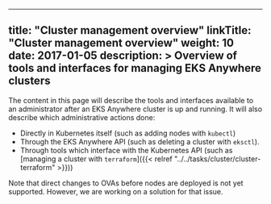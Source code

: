 
---
title: "Cluster management overview"
linkTitle: "Cluster management overview"
weight: 10
date: 2017-01-05
description: >
  Overview of tools and interfaces for managing EKS Anywhere clusters
---

The content in this page will describe the tools and interfaces available to an administrator after an EKS Anywhere cluster is up and running.
It will also describe which administrative actions done:

* Directly in Kubernetes itself (such as adding nodes with `kubectl`)
* Through the EKS Anywhere API (such as deleting a cluster with `eksctl`).
* Through tools which interface with the Kubernetes API (such as [managing a cluster with `terraform`]({{< relref "../../tasks/cluster/cluster-terraform" >}}))

Note that direct changes to OVAs before nodes are deployed is not yet supported.
However, we are working on a solution for that issue.
